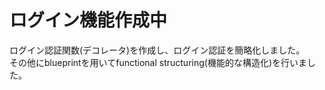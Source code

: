# ログイン機能作成中
ログイン認証関数(デコレータ)を作成し、ログイン認証を簡略化しました。  
その他にblueprintを用いてfunctional structuring(機能的な構造化)を行いました。
